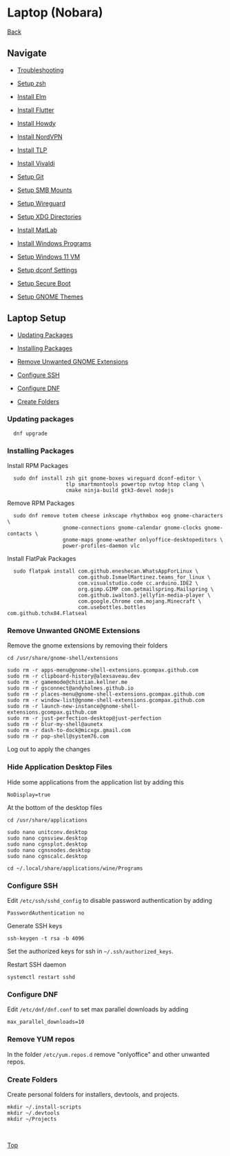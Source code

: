# Laptop (Nobara)

[Back](../README.md)

## Navigate

- [Troubleshooting](./troubleshooting.md)

- [Setup zsh](./zsh.md)

- [Install Elm](./elm.md)

- [Install Flutter](./flutter.md)

- [Install Howdy](./howdy.md)

- [Install NordVPN](./nordvpn.md)

- [Install TLP](./tlp.md)

- [Install Vivaldi](./tlp.md)

- [Setup Git](./git.md)

- [Setup SMB Mounts](./smb-mounts.md)

- [Setup Wireguard](./wireguard.md)

- [Setup XDG Directories](./xdg-directories.md)

- [Install MatLab](./matlab.md)

- [Install Windows Programs](./windows-programs.md)

- [Setup Windows 11 VM](./windows.md)

- [Setup dconf Settings](./dconf.md)

- [Setup Secure Boot](./secure-boot.md)

- [Setup GNOME Themes](./gnome-themes.md)

## Laptop Setup

- [Updating Packages](#updating-packages)

- [Installing Packages](#installing-packages)

- [Remove Unwanted GNOME Extensions](#remove-unwanted-gnome-extensions)

- [Configure SSH](#configure-ssh)

- [Configure DNF](#configure-dnf)

- [Create Folders](#create-folders)

### Updating packages

```(shell)
  dnf upgrade
```

### Installing Packages

Install RPM Packages

```(shell)
  sudo dnf install zsh git gnome-boxes wireguard dconf-editor \
                   tlp smartmontools powertop nvtop htop clang \
                   cmake ninja-build gtk3-devel nodejs
```

Remove RPM Packages

```(shell)
  sudo dnf remove totem cheese inkscape rhythmbox eog gnome-characters \
                  gnome-connections gnome-calendar gnome-clocks gnome-contacts \
                  gnome-maps gnome-weather onlyoffice-desktopeditors \
                  power-profiles-daemon vlc
```

Install FlatPak Packages

```(shell)
  sudo flatpak install com.github.eneshecan.WhatsAppForLinux \
                       com.github.IsmaelMartinez.teams_for_linux \
                       com.visualstudio.code cc.arduino.IDE2 \
                       org.gimp.GIMP com.getmailspring.Mailspring \
                       com.github.iwalton3.jellyfin-media-player \
                       com.google.Chrome com.mojang.Minecraft \
                       com.usebottles.bottles com.github.tchx84.Flatseal
```

### Remove Unwanted GNOME Extensions

Remove the gnome extensions by removing their folders

```(shell)
cd /usr/share/gnome-shell/extensions

sudo rm -r apps-menu@gnome-shell-extensions.gcompax.github.com
sudo rm -r clipboard-history@alexsaveau.dev
sudo rm -r gamemode@chistian.kellner.me
sudo rm -r gsconnect@andyholmes.github.io
sudo rm -r places-menu@gnome-shell-extensions.gcompax.github.com
sudo rm -r window-list@gnome-shell-extensions.gcompax.github.com
sudo rm -r launch-new-instance@gnome-shell-extensions.gcompax.github.com
sudo rm -r just-perfection-desktop@just-perfection
sudo rm -r blur-my-shell@aunetx
sudo rm -r dash-to-dock@micxgx.gmail.com
sudo rm -r pop-shell@system76.com
```

Log out to apply the changes

### Hide Application Desktop Files

Hide some applications from the application list by adding this

```(shell)
NoDisplay=true
```

At the bottom of the desktop files

```(shell)
cd /usr/share/applications

sudo nano unitconv.desktop
sudo nano cgnsview.desktop
sudo nano cgnsplot.desktop
sudo nano cgnsnodes.desktop
sudo nano cgnscalc.desktop

cd ~/.local/share/applications/wine/Programs
```

### Configure SSH

Edit ```/etc/ssh/sshd_config``` to disable password authentication by adding

```(text)
PasswordAuthentication no
```

Generate SSH keys

```(shell)
ssh-keygen -t rsa -b 4096
```

Set the authorized keys for ssh in ```~/.ssh/authorized_keys```.

Restart SSH daemon

```(shell)
systemctl restart sshd
```

### Configure DNF

Edit ```/etc/dnf/dnf.conf``` to set max parallel downloads by adding

```(text)
max_parallel_downloads=10
```

### Remove YUM repos

In the folder ```/etc/yum.repos.d``` remove "onlyoffice" and other unwanted repos.

### Create Folders

Create personal folders for installers, devtools, and projects.

```(shell)
mkdir ~/.install-scripts
mkdir ~/.devtools
mkdir ~/Projects
```

</br>

[Top](#laptop-nobara)
